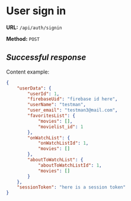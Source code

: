 # User sign in

**URL:** `/api/auth/signin`

**Method:** `POST`

## *Successful response*

Content example:

```json
{
    "userData": {
        "userId": 1,
        "firebaseUid": "firebase id here",
        "userName": "testman",
        "user_email": "testman3@mail.com",
        "favoritesList": {
            "movies": [],
            "movielist_id": 1
        },
        "onWatchList": {
            "onWatchListId": 1,
            "movies": []
        },
        "aboutToWatchList": {
            "aboutToWatchListId": 1,
            "movies": []
        }
    },
    "sessionToken": "here is a session token"
}
```
